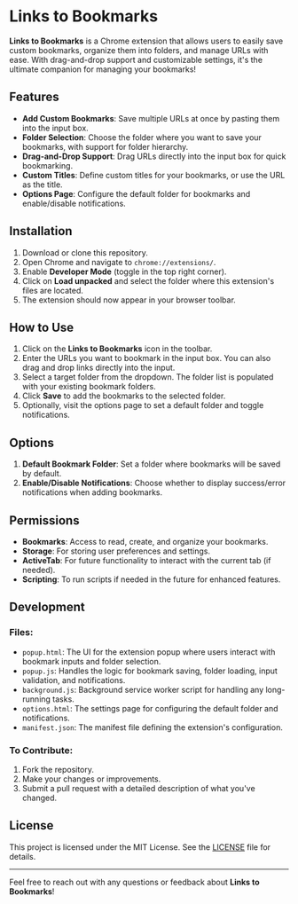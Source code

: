 # Links to Bookmarks

**Links to Bookmarks** is a Chrome extension that allows users to easily save custom bookmarks, organize them into folders, and manage URLs with ease. With drag-and-drop support and customizable settings, it's the ultimate companion for managing your bookmarks!

## Features

- **Add Custom Bookmarks**: Save multiple URLs at once by pasting them into the input box.
- **Folder Selection**: Choose the folder where you want to save your bookmarks, with support for folder hierarchy.
- **Drag-and-Drop Support**: Drag URLs directly into the input box for quick bookmarking.
- **Custom Titles**: Define custom titles for your bookmarks, or use the URL as the title.
- **Options Page**: Configure the default folder for bookmarks and enable/disable notifications.

## Installation

1. Download or clone this repository.
2. Open Chrome and navigate to `chrome://extensions/`.
3. Enable **Developer Mode** (toggle in the top right corner).
4. Click on **Load unpacked** and select the folder where this extension's files are located.
5. The extension should now appear in your browser toolbar.

## How to Use

1. Click on the **Links to Bookmarks** icon in the toolbar.
2. Enter the URLs you want to bookmark in the input box. You can also drag and drop links directly into the input.
3. Select a target folder from the dropdown. The folder list is populated with your existing bookmark folders.
4. Click **Save** to add the bookmarks to the selected folder.
5. Optionally, visit the options page to set a default folder and toggle notifications.

## Options

1. **Default Bookmark Folder**: Set a folder where bookmarks will be saved by default.
2. **Enable/Disable Notifications**: Choose whether to display success/error notifications when adding bookmarks.

## Permissions

- **Bookmarks**: Access to read, create, and organize your bookmarks.
- **Storage**: For storing user preferences and settings.
- **ActiveTab**: For future functionality to interact with the current tab (if needed).
- **Scripting**: To run scripts if needed in the future for enhanced features.

## Development

### Files:
- `popup.html`: The UI for the extension popup where users interact with bookmark inputs and folder selection.
- `popup.js`: Handles the logic for bookmark saving, folder loading, input validation, and notifications.
- `background.js`: Background service worker script for handling any long-running tasks.
- `options.html`: The settings page for configuring the default folder and notifications.
- `manifest.json`: The manifest file defining the extension's configuration.

### To Contribute:
1. Fork the repository.
2. Make your changes or improvements.
3. Submit a pull request with a detailed description of what you've changed.

## License

This project is licensed under the MIT License. See the [LICENSE](LICENSE) file for details.

---

Feel free to reach out with any questions or feedback about **Links to Bookmarks**!
